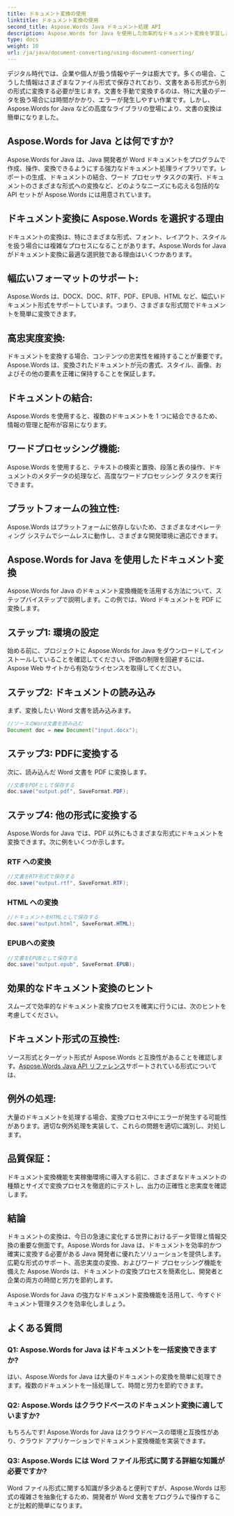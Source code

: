 ```yaml
---
title: ドキュメント変換の使用
linktitle: ドキュメント変換の使用
second_title: Aspose.Words Java ドキュメント処理 API
description: Aspose.Words for Java を使用した効率的なドキュメント変換を学習します。ファイルを完璧に変換、結合、処理します。強力な 1 つのライブラリでワークフローを簡素化します。
type: docs
weight: 10
url: /ja/java/document-converting/using-document-converting/
---
```


デジタル時代では、企業や個人が扱う情報やデータは膨大です。多くの場合、こうした情報はさまざまなファイル形式で保存されており、文書をある形式から別の形式に変換する必要が生じます。文書を手動で変換するのは、特に大量のデータを扱う場合には時間がかかり、エラーが発生しやすい作業です。しかし、Aspose.Words for Java などの高度なライブラリの登場により、文書の変換は簡単になりました。

## Aspose.Words for Java とは何ですか?

Aspose.Words for Java は、Java 開発者が Word ドキュメントをプログラムで作成、操作、変換できるようにする強力なドキュメント処理ライブラリです。レポートの生成、ドキュメントの結合、ワード プロセッサ タスクの実行、ドキュメントのさまざまな形式への変換など、どのようなニーズにも応える包括的な API セットが Aspose.Words には用意されています。

## ドキュメント変換に Aspose.Words を選択する理由

ドキュメントの変換は、特にさまざまな形式、フォント、レイアウト、スタイルを扱う場合には複雑なプロセスになることがあります。Aspose.Words for Java がドキュメント変換に最適な選択肢である理由はいくつかあります。

## 幅広いフォーマットのサポート: 
Aspose.Words は、DOCX、DOC、RTF、PDF、EPUB、HTML など、幅広いドキュメント形式をサポートしています。つまり、さまざまな形式間でドキュメントを簡単に変換できます。

## 高忠実度変換: 
ドキュメントを変換する場合、コンテンツの忠実性を維持することが重要です。Aspose.Words は、変換されたドキュメントが元の書式、スタイル、画像、およびその他の要素を正確に保持することを保証します。

## ドキュメントの結合: 
Aspose.Words を使用すると、複数のドキュメントを 1 つに結合できるため、情報の管理と配布が容易になります。

## ワードプロセッシング機能: 
Aspose.Words を使用すると、テキストの検索と置換、段落と表の操作、ドキュメントのメタデータの処理など、高度なワードプロセッシング タスクを実行できます。

## プラットフォームの独立性: 
Aspose.Words はプラットフォームに依存しないため、さまざまなオペレーティング システムでシームレスに動作し、さまざまな開発環境に適応できます。

## Aspose.Words for Java を使用したドキュメント変換

Aspose.Words for Java のドキュメント変換機能を活用する方法について、ステップバイステップで説明します。この例では、Word ドキュメントを PDF に変換します。

## ステップ1: 環境の設定

始める前に、プロジェクトに Aspose.Words for Java をダウンロードしてインストールしていることを確認してください。評価の制限を回避するには、Aspose Web サイトから有効なライセンスを取得してください。

## ステップ2: ドキュメントの読み込み

まず、変換したい Word 文書を読み込みます。

```java
//ソースのWord文書を読み込む
Document doc = new Document("input.docx");
```

## ステップ3: PDFに変換する

次に、読み込んだ Word 文書を PDF に変換します。

```java
//文書をPDFとして保存する
doc.save("output.pdf", SaveFormat.PDF);
```

## ステップ4: 他の形式に変換する

Aspose.Words for Java では、PDF 以外にもさまざまな形式にドキュメントを変換できます。次に例をいくつか示します。

### RTF への変換

```java
//文書をRTF形式で保存する
doc.save("output.rtf", SaveFormat.RTF);
```

### HTML への変換

```java
//ドキュメントをHTMLとして保存する
doc.save("output.html", SaveFormat.HTML);
```

### EPUBへの変換

```java
//文書をEPUBとして保存する
doc.save("output.epub", SaveFormat.EPUB);
```

## 効果的なドキュメント変換のヒント

スムーズで効率的なドキュメント変換プロセスを確実に行うには、次のヒントを考慮してください。

## ドキュメント形式の互換性: 
ソース形式とターゲット形式が Aspose.Words と互換性があることを確認します。[Aspose.Words Java API リファレンス](https://reference.aspose.com/words/java/)サポートされている形式については、

## 例外の処理: 
大量のドキュメントを処理する場合、変換プロセス中にエラーが発生する可能性があります。適切な例外処理を実装して、これらの問題を適切に識別し、対処します。

## 品質保証： 
ドキュメント変換機能を実稼働環境に導入する前に、さまざまなドキュメントの種類とサイズで変換プロセスを徹底的にテストし、出力の正確性と忠実度を確認します。

## 結論

ドキュメントの変換は、今日の急速に変化する世界におけるデータ管理と情報交換の重要な側面です。Aspose.Words for Java は、ドキュメントを効率的かつ確実に変換する必要がある Java 開発者に優れたソリューションを提供します。広範な形式のサポート、高忠実度の変換、およびワード プロセッシング機能を備えた Aspose.Words は、ドキュメントの変換プロセスを簡素化し、開発者と企業の両方の時間と労力を節約します。

Aspose.Words for Java の強力なドキュメント変換機能を活用して、今すぐドキュメント管理タスクを効率化しましょう。

## よくある質問

### Q1: Aspose.Words for Java はドキュメントを一括変換できますか?

はい、Aspose.Words for Java は大量のドキュメントの変換を簡単に処理できます。複数のドキュメントを一括処理して、時間と労力を節約できます。

### Q2: Aspose.Words はクラウドベースのドキュメント変換に適していますか?

もちろんです! Aspose.Words for Java はクラウドベースの環境と互換性があり、クラウド アプリケーションでドキュメント変換機能を実装できます。

### Q3: Aspose.Words には Word ファイル形式に関する詳細な知識が必要ですか?

Word ファイル形式に関する知識が多少あると便利ですが、Aspose.Words は形式の複雑さを抽象化するため、開発者が Word 文書をプログラムで操作することが比較的簡単になります。